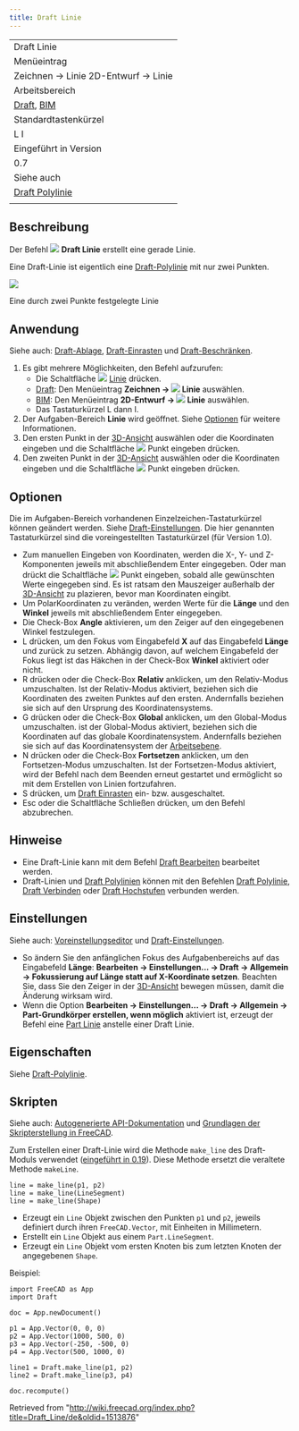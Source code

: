 ```yaml
---
title: Draft Linie
---
```

|  |
| --- |
| Draft Linie |
| Menüeintrag |
| Zeichnen → Linie 2D-Entwurf → Linie |
| Arbeitsbereich |
| [Draft](/Draft_Workbench/de "Draft Workbench/de"), [BIM](/BIM_Workbench/de "BIM Workbench/de") |
| Standardtastenkürzel |
| L I |
| Eingeführt in Version |
| 0.7 |
| Siehe auch |
| [Draft Polylinie](/Draft_Wire/de "Draft Wire/de") |
|  |

## Beschreibung

Der Befehl ![](/images/Draft_Line.svg) **Draft Linie** erstellt eine gerade Linie.

Eine Draft-Linie ist eigentlich eine [Draft-Polylinie](/Draft_Wire/de "Draft Wire/de") mit nur zwei Punkten.

![](/images/Draft_Line_example.jpg)

Eine durch zwei Punkte festgelegte Linie

## Anwendung

Siehe auch: [Draft-Ablage](/Draft_Tray/de "Draft Tray/de"), [Draft-Einrasten](/Draft_Snap/de "Draft Snap/de") und [Draft-Beschränken](/Draft_Constrain/de "Draft Constrain/de").

1. Es gibt mehrere Möglichkeiten, den Befehl aufzurufen:
   * Die Schaltfläche ![](/images/Draft_Line.svg) [Linie](/Draft_Line "Draft Line") drücken.
   * [Draft](/Draft_Workbench/de "Draft Workbench/de"): Den Menüeintrag **Zeichnen → ![](/images/Draft_Line.svg) Linie** auswählen.
   * [BIM](/BIM_Workbench/de "BIM Workbench/de"): Den Menüeintrag **2D-Entwurf → ![](/images/Draft_Line.svg) Linie** auswählen.
   * Das Tastaturkürzel L dann I.
2. Der Aufgaben-Bereich **Linie** wird geöffnet. Siehe [Optionen](#Optionen) für weitere Informationen.
3. Den ersten Punkt in der [3D-Ansicht](/3D_view/de "3D view/de") auswählen oder die Koordinaten eingeben und die Schaltfläche ![](/images/Draft_AddPoint.svg) Punkt eingeben drücken.
4. Den zweiten Punkt in der [3D-Ansicht](/3D_view/de "3D view/de") auswählen oder die Koordinaten eingeben und die Schaltfläche ![](/images/Draft_AddPoint.svg) Punkt eingeben drücken.

## Optionen

Die im Aufgaben-Bereich vorhandenen Einzelzeichen-Tastaturkürzel können geändert werden. Siehe [Draft-Einstellungen](/Draft_Preferences/de "Draft Preferences/de"). Die hier genannten Tastaturkürzel sind die voreingestellten Tastaturkürzel (für Version 1.0).

* Zum manuellen Eingeben von Koordinaten, werden die X-, Y- und Z-Komponenten jeweils mit abschließendem Enter eingegeben. Oder man drückt die Schaltfläche ![](/images/Draft_AddPoint.svg) Punkt eingeben, sobald alle gewünschten Werte eingegeben sind. Es ist ratsam den Mauszeiger außerhalb der [3D-Ansicht](/3D_view/de "3D view/de") zu plazieren, bevor man Koordinaten eingibt.
* Um PolarKoordinaten zu veränden, werden Werte für die **Länge** und den **Winkel** jeweils mit abschließendem Enter eingegeben.
* Die Check-Box **Angle** aktivieren, um den Zeiger auf den eingegebenen Winkel festzulegen.
* L drücken, um den Fokus vom Eingabefeld **X** auf das Eingabefeld **Länge** und zurück zu setzen. Abhängig davon, auf welchem Eingabefeld der Fokus liegt ist das Häkchen in der Check-Box **Winkel** aktiviert oder nicht.
* R drücken oder die Check-Box **Relativ** anklicken, um den Relativ-Modus umzuschalten. Ist der Relativ-Modus aktiviert, beziehen sich die Koordinaten des zweiten Punktes auf den ersten. Andernfalls beziehen sie sich auf den Ursprung des Koordinatensystems.
* G drücken oder die Check-Box **Global** anklicken, um den Global-Modus umzuschalten. ist der Global-Modus aktiviert, beziehen sich die Koordinaten auf das globale Koordinatensystem. Andernfalls beziehen sie sich auf das Koordinatensystem der [Arbeitsebene](/Draft_SelectPlane/de "Draft SelectPlane/de").
* N drücken oder die Check-Box **Fortsetzen** anklicken, um den Fortsetzen-Modus umzuschalten. Ist der Fortsetzen-Modus aktiviert, wird der Befehl nach dem Beenden erneut gestartet und ermöglicht so mit dem Erstellen von Linien fortzufahren.
* S drücken, um [Draft Einrasten](/Draft_Snap/de "Draft Snap/de") ein- bzw. ausgeschaltet.
* Esc oder die Schaltfläche Schließen drücken, um den Befehl abzubrechen.

## Hinweise

* Eine Draft-Linie kann mit dem Befehl [Draft Bearbeiten](/Draft_Edit/de "Draft Edit/de") bearbeitet werden.
* Draft-Linien und [Draft Polylinien](/Draft_Wire/de "Draft Wire/de") können mit den Befehlen [Draft Polylinie](/Draft_Wire/de "Draft Wire/de"), [Draft Verbinden](/Draft_Join/de "Draft Join/de") oder [Draft Hochstufen](/Draft_Upgrade/de "Draft Upgrade/de") verbunden werden.

## Einstellungen

Siehe auch: [Voreinstellungseditor](/Preferences_Editor/de "Preferences Editor/de") und [Draft-Einstellungen](/Draft_Preferences/de "Draft Preferences/de").

* So ändern Sie den anfänglichen Fokus des Aufgabenbereichs auf das Eingabefeld **Länge**: **Bearbeiten → Einstellungen... → Draft → Allgemein → Fokussierung auf Länge statt auf X-Koordinate setzen**. Beachten Sie, dass Sie den Zeiger in der [3D-Ansicht](/3D_view/de "3D view/de") bewegen müssen, damit die Änderung wirksam wird.
* Wenn die Option **Bearbeiten → Einstellungen... → Draft → Allgemein → Part-Grundkörper erstellen, wenn möglich** aktiviert ist, erzeugt der Befehl eine [Part Linie](/Part_Line/de "Part Line/de") anstelle einer Draft Linie.

## Eigenschaften

Siehe [Draft-Polylinie](/Draft_Wire/de#Eigenschaften "Draft Wire/de").

## Skripten

Siehe auch: [Autogenerierte API-Dokumentation](https://freecad.github.io/SourceDoc/) und [Grundlagen der Skripterstellung in FreeCAD](/FreeCAD_Scripting_Basics/de "FreeCAD Scripting Basics/de").

Zum Erstellen einer Draft-Linie wird die Methode `make_line` des Draft-Moduls verwendet ([eingeführt in 0.19](/Release_notes_0.19/de "Release notes 0.19/de")). Diese Methode ersetzt die veraltete Methode `makeLine`.

```
line = make_line(p1, p2)
line = make_line(LineSegment)
line = make_line(Shape)

```

* Erzeugt ein `Line` Objekt zwischen den Punkten `p1` und `p2`, jeweils definiert durch ihren `FreeCAD.Vector`, mit Einheiten in Millimetern.
* Erstellt ein `Line` Objekt aus einem `Part.LineSegment`.
* Erzeugt ein `Line` Objekt vom ersten Knoten bis zum letzten Knoten der angegebenen `Shape`.

Beispiel:

```
import FreeCAD as App
import Draft

doc = App.newDocument()

p1 = App.Vector(0, 0, 0)
p2 = App.Vector(1000, 500, 0)
p3 = App.Vector(-250, -500, 0)
p4 = App.Vector(500, 1000, 0)

line1 = Draft.make_line(p1, p2)
line2 = Draft.make_line(p3, p4)

doc.recompute()

```

Retrieved from "<http://wiki.freecad.org/index.php?title=Draft_Line/de&oldid=1513876>"